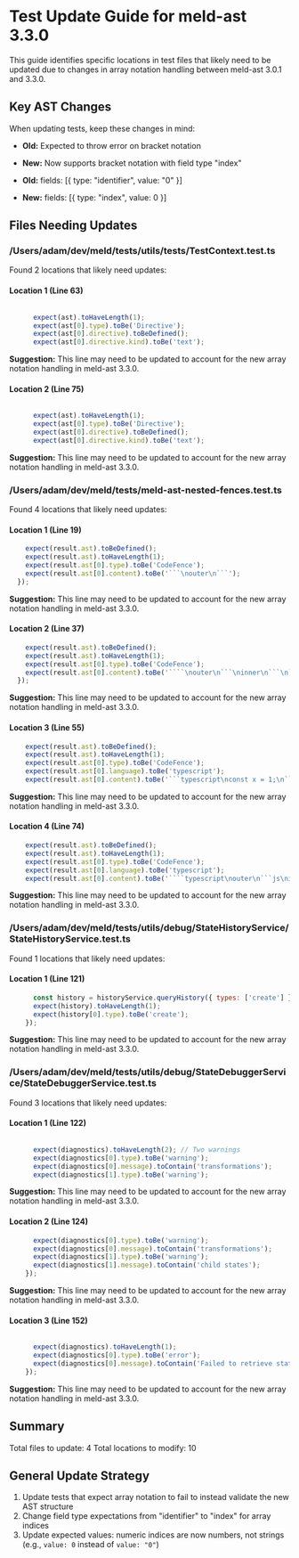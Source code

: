 # Test Update Guide for meld-ast 3.3.0

This guide identifies specific locations in test files that likely need to be updated due to changes in array notation handling between meld-ast 3.0.1 and 3.3.0.

## Key AST Changes

When updating tests, keep these changes in mind:

- **Old:** Expected to throw error on bracket notation
- **New:** Now supports bracket notation with field type "index"

- **Old:** fields: [{ type: "identifier", value: "0" }]
- **New:** fields: [{ type: "index", value: 0 }]

## Files Needing Updates

### /Users/adam/dev/meld/tests/utils/tests/TestContext.test.ts

Found 2 locations that likely need updates:

#### Location 1 (Line 63)

```javascript

      expect(ast).toHaveLength(1);
      expect(ast[0].type).toBe('Directive');
      expect(ast[0].directive).toBeDefined();
      expect(ast[0].directive.kind).toBe('text');
```

**Suggestion:** This line may need to be updated to account for the new array notation handling in meld-ast 3.3.0.

#### Location 2 (Line 75)

```javascript

      expect(ast).toHaveLength(1);
      expect(ast[0].type).toBe('Directive');
      expect(ast[0].directive).toBeDefined();
      expect(ast[0].directive.kind).toBe('text');
```

**Suggestion:** This line may need to be updated to account for the new array notation handling in meld-ast 3.3.0.

### /Users/adam/dev/meld/tests/meld-ast-nested-fences.test.ts

Found 4 locations that likely need updates:

#### Location 1 (Line 19)

```javascript
    expect(result.ast).toBeDefined();
    expect(result.ast).toHaveLength(1);
    expect(result.ast[0].type).toBe('CodeFence');
    expect(result.ast[0].content).toBe('```\nouter\n```');
  });
```

**Suggestion:** This line may need to be updated to account for the new array notation handling in meld-ast 3.3.0.

#### Location 2 (Line 37)

```javascript
    expect(result.ast).toBeDefined();
    expect(result.ast).toHaveLength(1);
    expect(result.ast[0].type).toBe('CodeFence');
    expect(result.ast[0].content).toBe('````\nouter\n```\ninner\n```\n````');
  });
```

**Suggestion:** This line may need to be updated to account for the new array notation handling in meld-ast 3.3.0.

#### Location 3 (Line 55)

```javascript
    expect(result.ast).toBeDefined();
    expect(result.ast).toHaveLength(1);
    expect(result.ast[0].type).toBe('CodeFence');
    expect(result.ast[0].language).toBe('typescript');
    expect(result.ast[0].content).toBe('```typescript\nconst x = 1;\n```');
```

**Suggestion:** This line may need to be updated to account for the new array notation handling in meld-ast 3.3.0.

#### Location 4 (Line 74)

```javascript
    expect(result.ast).toBeDefined();
    expect(result.ast).toHaveLength(1);
    expect(result.ast[0].type).toBe('CodeFence');
    expect(result.ast[0].language).toBe('typescript');
    expect(result.ast[0].content).toBe('````typescript\nouter\n```js\ninner\n```\n````');
```

**Suggestion:** This line may need to be updated to account for the new array notation handling in meld-ast 3.3.0.

### /Users/adam/dev/meld/tests/utils/debug/StateHistoryService/StateHistoryService.test.ts

Found 1 locations that likely need updates:

#### Location 1 (Line 121)

```javascript
      const history = historyService.queryHistory({ types: ['create'] });
      expect(history).toHaveLength(1);
      expect(history[0].type).toBe('create');
    });

```

**Suggestion:** This line may need to be updated to account for the new array notation handling in meld-ast 3.3.0.

### /Users/adam/dev/meld/tests/utils/debug/StateDebuggerService/StateDebuggerService.test.ts

Found 3 locations that likely need updates:

#### Location 1 (Line 122)

```javascript

      expect(diagnostics).toHaveLength(2); // Two warnings
      expect(diagnostics[0].type).toBe('warning');
      expect(diagnostics[0].message).toContain('transformations');
      expect(diagnostics[1].type).toBe('warning');
```

**Suggestion:** This line may need to be updated to account for the new array notation handling in meld-ast 3.3.0.

#### Location 2 (Line 124)

```javascript
      expect(diagnostics[0].type).toBe('warning');
      expect(diagnostics[0].message).toContain('transformations');
      expect(diagnostics[1].type).toBe('warning');
      expect(diagnostics[1].message).toContain('child states');
    });
```

**Suggestion:** This line may need to be updated to account for the new array notation handling in meld-ast 3.3.0.

#### Location 3 (Line 152)

```javascript

      expect(diagnostics).toHaveLength(1);
      expect(diagnostics[0].type).toBe('error');
      expect(diagnostics[0].message).toContain('Failed to retrieve state');
    });
```

**Suggestion:** This line may need to be updated to account for the new array notation handling in meld-ast 3.3.0.

## Summary

Total files to update: 4
Total locations to modify: 10

## General Update Strategy

1. Update tests that expect array notation to fail to instead validate the new AST structure
2. Change field type expectations from "identifier" to "index" for array indices
3. Update expected values: numeric indices are now numbers, not strings (e.g., `value: 0` instead of `value: "0"`)
